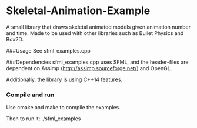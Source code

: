 # Skeletal-Animation-Example
A small library that draws skeletal animated models given animation number and time. Made to be used with other libraries such as Bullet Physics and Box2D. 

###Usage
See sfml_examples.cpp

###Dependencies
sfml_examples.cpp uses SFML, and the header-files are dependent on Assimp (http://assimp.sourceforge.net/) and OpenGL. 

Additionally, the library is using C++14 features. 

### Compile and run
Use cmake and make to compile the examples. 

Then to run it: ./sfml_examples
